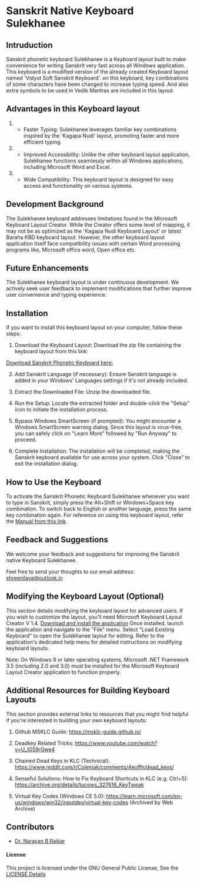 # Sanskrit Native Keyboard Sulekhanee

## Intruduction

Sanskrit phonetic keyboard Sulekhanee is a Keyboard layout built to make convenience for writing Sanskrit very fast across all Windows application. This keyboard is a modified version of the already created Keyboard layout named 'Vidyut Soft Sanskrit Keyboard'. on this keyboard, key combinations of some characters have been changed to increase typing speed. And also extra symbols to be used in Vedik Mantras are included in this layout.

## Advantages in this Keyboard layout

1. * Faster Typing: Sulekhanee leverages familiar key combinations inspired by the 'Kagapa Nudi' layout, promoting faster and more efficient typing.

2. * Improved Accessibility: Unlike the other keyboard layout application, Sulekhanee functions seamlessly within all Windows applications, including Microsoft Word and Excel.
3. * Wide Compatibility: This keyboard layout is designed for easy access and functionality on various systems.

## Development Background

The Sulekhanee keyboard addresses limitations found in the Microsoft Keyboard Layout Creator. While the Creator offers some level of mapping, it may not be as optimized as the 'Kagapa Nudi Keyboard Layout' or latest Baraha  KBD keyboard layout.
However, the other keyboard layout application itself face compatibility issues with certain Word processing programs like, Microsoft office word, Open office etc.

## Future Enhancements

The Sulekhanee keyboard layout is under continuous development. We actively seek user feedback to implement modifications that further improve user convenience and typing experience.

## Installation

If you want to install this keyboard layout on your computer, follow these steps:

1. Download the Keyboard Layout: Download the zip file containing the keyboard layout from this link:

[Download Sanskrit Phonetic Keyboard here:](https://github.com/narayan-b-raikar/Sanskrit-Keyboard-Sulekhanee/releases/download/V4.5.0/Sanskrit.Native.Keyboard.Sulekhanee.V4.5.0.Zip)

2. Add Sanskrit Language (if necessary): Ensure Sanskrit language is added in your Windows' Languages settings if it's not already included.

3. Extract the Downloaded File: Unzip the downloaded file.

4. Run the Setup: Locate the extracted folder and double-click the "Setup" icon to initiate the installation process.

5. Bypass Windows SmartScreen (if prompted): You might encounter a Windows SmartScreen warning dialog. Since this layout is virus-free, you can safely click on "Learn More" followed by "Run Anyway" to proceed.

6. Complete Installation: The installation will be completed, making the Sanskrit keyboard available for use across your system. Click "Close" to exit the installation dialog.

## How to Use the Keyboard

To activate the Sanskrit Phonetic Keyboard Sulekhanee whenever you want to type in Sanskrit, simply press the Alt+Shift or Windows+Space key combination. To switch back to English or another language, press the same key combination again.
For reference on using this keyboard layout, refer the [Manual from this link](https://github.com/narayan-b-raikar/Sanskrit-Keyboard-Sulekhanee/blob/main/Manual.md).

## Feedback and Suggestions

We welcome your feedback and suggestions for improving the Sanskrit native Keyboard Sulekhanee. 

Feel free to send your thoughts to our email address: [shreenilaya@outlook.in](shreenilaya@outlook.in)

## Modifying the Keyboard Layout (Optional)

This section details modifying the keyboard layout for advanced users. 
If you wish to customize the layout, you'll need Microsoft Keyboard Layout Creator V 1.4.
[Download and install the application](https://www.microsoft.com/en-us/download/details.aspx?id=102134)
Once installed, launch the application and navigate to the "File" menu. Select "Load Existing Keyboard" to open the Sulekhanee layout for editing. Refer to the application's dedicated help menu for detailed instructions on modifying keyboard layouts.

Note: On Windows 8 or later operating systems, Microsoft .NET Framework 3.5 (including 2.0 and 3.0) must be installed for the Microsoft Keyboard Layout Creator application to function properly.

## Additional Resources for Building Keyboard Layouts

This section provides external links to resources that you might find helpful if you're interested in building your own keyboard layouts:

1. Github MSKLC Guide: https://msklc-guide.github.io/

2. Deadkey Related Tricks: https://www.youtube.com/watch?v=U_IG59rGwe4

3. Chained Dead Keys in KLC (Technical): https://www.reddit.com/r/Colemak/comments/4euffh/dead_keys/

4. Senseful Solutions: How to Fix Keyboard Shortcuts in KLC (e.g. Ctrl+S): https://archive.org/details/tucows_327616_KeyTweak

5. Virtual Key Codes (Windows CE 5.0): https://learn.microsoft.com/en-us/windows/win32/inputdev/virtual-key-codes (Archived by Web Archive)

 ## Contributors

* [Dr. Narayan B Raikar](narayan-b-raikar)

#### License

This project is licensed under the GNU General Public License, See the [LICENSE Details](LICENSE) 
